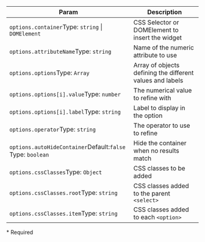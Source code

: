 | Param | Description |
| --- | --- |
| <span class='attr-required'>`options.container`</span><span class="attr-infos">Type: <code>string</code> &#124; <code>DOMElement</code></span> | CSS Selector or DOMElement to insert the widget |
| <span class='attr-required'>`options.attributeName`</span><span class="attr-infos">Type: <code>string</code></span> | Name of the numeric attribute to use |
| <span class='attr-required'>`options.options`</span><span class="attr-infos">Type: <code>Array</code></span> | Array of objects defining the different values and labels |
| <span class='attr-required'>`options.options[i].value`</span><span class="attr-infos">Type: <code>number</code></span> | The numerical value to refine with |
| <span class='attr-required'>`options.options[i].label`</span><span class="attr-infos">Type: <code>string</code></span> | Label to display in the option |
| <span class='attr-optional'>`options.operator`</span><span class="attr-infos">Type: <code>string</code></span> | The operator to use to refine |
| <span class='attr-optional'>`options.autoHideContainer`</span><span class="attr-infos">Default:<code class="attr-default">false</code><br />Type: <code>boolean</code></span> | Hide the container when no results match |
| <span class='attr-optional'>`options.cssClasses`</span><span class="attr-infos">Type: <code>Object</code></span> | CSS classes to be added |
| <span class='attr-optional'>`options.cssClasses.root`</span><span class="attr-infos">Type: <code>string</code></span> | CSS classes added to the parent `<select>` |
| <span class='attr-optional'>`options.cssClasses.item`</span><span class="attr-infos">Type: <code>string</code></span> | CSS classes added to each `<option>` |

<p class="attr-legend">* <span>Required</span></p>
